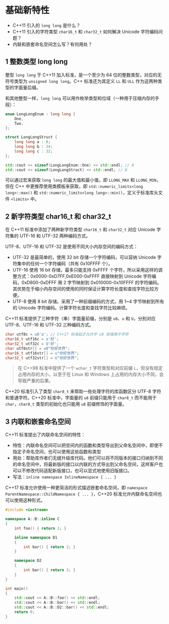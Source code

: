 # 基础新特性

- C++11 引入的 `long long` 是什么？
- C++11 引入的字符类型 `char16_t` 和 `char32_t` 如何解决 Unicode 字符编码问题？
- 内联和嵌套命名空间怎么写？有何用处？

## 1 整数类型 long long

整型 `long long` 于 C++11 加入标准，是一个至少为 64 位的整数类型，对应的无符号类型为 `unsigned long long`。C++ 标准还为其定义 `LL` 和 `ULL` 作为这两种类型的字面量后缀。

和其他整型一样，`long long` 可以用作枚举类型和位域（一种用于压缩内存的手段）：

```cpp
enum LongLongEnum : long long {
    One,
    Two,
};

struct LongLongStruct {
    long long a : 8;
    long long b : 24;
    long long c : 32;
};

std::cout << sizeof(LongLongEnum::One) << std::endl; // 8
std::cout << sizeof(LongLongStruct) << std::endl; // 8
```

可以通过宏来获取 `long long` 的最大值和最小值，即 `LLONG_MAX` 和 `LLONG_MIN`，但在 C++ 中更推荐使用类模板来获取，即 `std::numeric_limits<long long>::max()` 和 `std::numeric_limits<long long>::min()`，定义于标准库头文件 `<limits>` 中。

## 2 新字符类型 char16_t 和 char32_t

在 C++11 标准中添加了两种新字符类型 `char16_t` 和 `char32_t` 对应 Unicode 字符集的 UTF-16 和 UTF-32 两种编码方式。

UTF-8、UTF-16 和 UTF-32 是使用不同大小内存空间的编码方式：

- UTF-32 是最简单的，使用 32 bit 存储一个字符编码，可以容纳 Unicode 字符集中的任何一个字符编码（共有 0x10FFFF 个）。
- UTF-16 使用 16 bit 存储，最多只能支持 0xFFFF 个字符，所以采用这样的调整方式：0x0000-0xD7FF,0xE000-0xFFFF 直接映射到 Unicode 字符编码，0xD800-0xDFFF 用 2 字节映射到 0x010000-0x10FFFF 的字符编码。其优势在于缩小内存空间的使用的同时保证计算字符长度和查找字符比较方便。
- UTF-8 使用 8 bit 存储。采用了一种前缀编码的方式，用 1~4 字节映射到所有的 Unicode 字符编码。计算字符长度和查找字符比较麻烦。

C++11 标准提供了三种字符（串）字面量前缀，分别是 `u8`、`u` 和 `U`，分别对应 UTF-8、UTF-16 和 UTF-32 三种编码方式。

```cpp
char utf8c = u8'a'; // C++17 标准起才允许字 u8 前缀用于字符
char16_t utf16c = u'好';
char32_t utf32c = U'好';
char utf8str[] = u8"你好世界";
char16_t utf16str[] = u"你好世界";
char32_t utf32str[] = U"你好世界";
```

> 在 C++98 标准中提供了一个 `wchar_t` 字符类型和对应前缀 `L`，但没有规定占用内存的大小，以至于在 Linux 和 Windows 上占用的内存大小不同，会导致严重的后果。

C++20 标准引入了类型 `char8_t` 来帮助一些处理字符的库函数区分 UTF-8 字符和普通字符。C++20 标准中，字面量的 `u8` 前缀只能用于 `char8_t` 而不能用于 `char`，`char8_t` 类型的初始化也只能用 `u8` 前缀修饰的字面量。

## 3 内联和嵌套命名空间

C++11 标准提出了内联命名空间的特性：
- 特性：内联命名空间可以把空间内的函数和类型导出到父命名空间中，即使不指定子命名空间，也可以使用这些函数和类型
- 用处：帮助库作者们无缝升级库代码。他们可以将不同版本的接口归纳到不同的命名空间中，将最新版的接口以内联的方式导出到父命名空间，这样客户也可以不修改代码适配新版接口，也可以显式地使用旧版接口。
- 写法：`inline namespace InlineNamespace { ... }`

C++17 标准允许使用一种更简洁的形式描述嵌套命名空间，即 `namespace ParentNamespace::ChildNamespace { ... }`，C++20 标准允许内联命名空间也可以使用这种形式。

```cpp
#include <iostream>

namespace A::B::inline C
{
    int foo() { return 1; }

    inline namespace D1
    {
        int bar() { return 2; }
    }

    namespace D2
    {
        int bar() { return 3; }
    }
}

int main()
{
    std::cout << A::B::foo() << std::endl;
    std::cout << A::B::bar() << std::endl;
    std::cout << A::B::D2::bar() << std::endl;
    return 0;
}
```